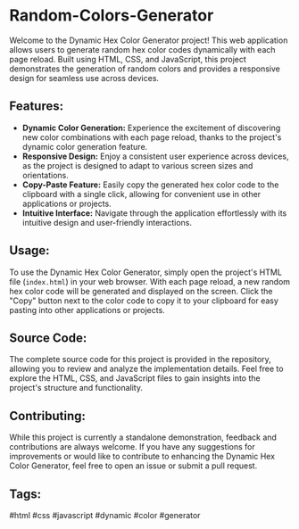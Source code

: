 # Random-Colors-Generator

Welcome to the Dynamic Hex Color Generator project! This web application allows users to generate random hex color codes dynamically with each page reload. Built using HTML, CSS, and JavaScript, this project demonstrates the generation of random colors and provides a responsive design for seamless use across devices.

## Features:

- **Dynamic Color Generation:** Experience the excitement of discovering new color combinations with each page reload, thanks to the project's dynamic color generation feature.
- **Responsive Design:** Enjoy a consistent user experience across devices, as the project is designed to adapt to various screen sizes and orientations.
- **Copy-Paste Feature:** Easily copy the generated hex color code to the clipboard with a single click, allowing for convenient use in other applications or projects.
- **Intuitive Interface:** Navigate through the application effortlessly with its intuitive design and user-friendly interactions.

## Usage:

To use the Dynamic Hex Color Generator, simply open the project's HTML file (`index.html`) in your web browser. With each page reload, a new random hex color code will be generated and displayed on the screen. Click the "Copy" button next to the color code to copy it to your clipboard for easy pasting into other applications or projects.

## Source Code:

The complete source code for this project is provided in the repository, allowing you to review and analyze the implementation details. Feel free to explore the HTML, CSS, and JavaScript files to gain insights into the project's structure and functionality.

## Contributing:

While this project is currently a standalone demonstration, feedback and contributions are always welcome. If you have any suggestions for improvements or would like to contribute to enhancing the Dynamic Hex Color Generator, feel free to open an issue or submit a pull request.

## Tags:

#html #css #javascript #dynamic #color #generator
